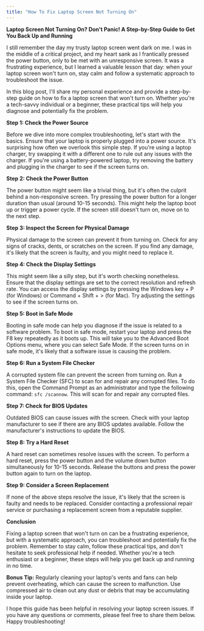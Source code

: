 ```yaml
---
title: "How To Fix Laptop Screen Not Turning On"
---
```


**Laptop Screen Not Turning On? Don't Panic! A Step-by-Step Guide to Get You Back Up and Running**

I still remember the day my trusty laptop screen went dark on me. I was in the middle of a critical project, and my heart sank as I frantically pressed the power button, only to be met with an unresponsive screen. It was a frustrating experience, but I learned a valuable lesson that day: when your laptop screen won't turn on, stay calm and follow a systematic approach to troubleshoot the issue.

In this blog post, I'll share my personal experience and provide a step-by-step guide on how to fix a laptop screen that won't turn on. Whether you're a tech-savvy individual or a beginner, these practical tips will help you diagnose and potentially fix the problem.

**Step 1: Check the Power Source**

Before we dive into more complex troubleshooting, let's start with the basics. Ensure that your laptop is properly plugged into a power source. It's surprising how often we overlook this simple step. If you're using a laptop charger, try swapping it with a different one to rule out any issues with the charger. If you're using a battery-powered laptop, try removing the battery and plugging in the charger to see if the screen turns on.

**Step 2: Check the Power Button**

The power button might seem like a trivial thing, but it's often the culprit behind a non-responsive screen. Try pressing the power button for a longer duration than usual (around 10-15 seconds). This might help the laptop boot up or trigger a power cycle. If the screen still doesn't turn on, move on to the next step.

**Step 3: Inspect the Screen for Physical Damage**

Physical damage to the screen can prevent it from turning on. Check for any signs of cracks, dents, or scratches on the screen. If you find any damage, it's likely that the screen is faulty, and you might need to replace it.

**Step 4: Check the Display Settings**

This might seem like a silly step, but it's worth checking nonetheless. Ensure that the display settings are set to the correct resolution and refresh rate. You can access the display settings by pressing the Windows key + P (for Windows) or Command + Shift + > (for Mac). Try adjusting the settings to see if the screen turns on.

**Step 5: Boot in Safe Mode**

Booting in safe mode can help you diagnose if the issue is related to a software problem. To boot in safe mode, restart your laptop and press the F8 key repeatedly as it boots up. This will take you to the Advanced Boot Options menu, where you can select Safe Mode. If the screen turns on in safe mode, it's likely that a software issue is causing the problem.

**Step 6: Run a System File Checker**

A corrupted system file can prevent the screen from turning on. Run a System File Checker (SFC) to scan for and repair any corrupted files. To do this, open the Command Prompt as an administrator and type the following command: `sfc /scannow`. This will scan for and repair any corrupted files.

**Step 7: Check for BIOS Updates**

Outdated BIOS can cause issues with the screen. Check with your laptop manufacturer to see if there are any BIOS updates available. Follow the manufacturer's instructions to update the BIOS.

**Step 8: Try a Hard Reset**

A hard reset can sometimes resolve issues with the screen. To perform a hard reset, press the power button and the volume down button simultaneously for 10-15 seconds. Release the buttons and press the power button again to turn on the laptop.

**Step 9: Consider a Screen Replacement**

If none of the above steps resolve the issue, it's likely that the screen is faulty and needs to be replaced. Consider contacting a professional repair service or purchasing a replacement screen from a reputable supplier.

**Conclusion**

Fixing a laptop screen that won't turn on can be a frustrating experience, but with a systematic approach, you can troubleshoot and potentially fix the problem. Remember to stay calm, follow these practical tips, and don't hesitate to seek professional help if needed. Whether you're a tech enthusiast or a beginner, these steps will help you get back up and running in no time.

**Bonus Tip:** Regularly cleaning your laptop's vents and fans can help prevent overheating, which can cause the screen to malfunction. Use compressed air to clean out any dust or debris that may be accumulating inside your laptop.

I hope this guide has been helpful in resolving your laptop screen issues. If you have any questions or comments, please feel free to share them below. Happy troubleshooting!
